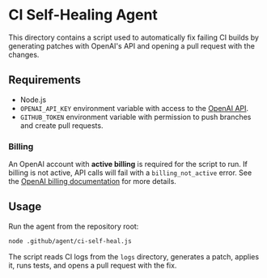 # CI Self-Healing Agent

This directory contains a script used to automatically fix failing CI builds by generating patches with OpenAI's API and opening a pull request with the changes.

## Requirements
- Node.js
- `OPENAI_API_KEY` environment variable with access to the [OpenAI API](https://platform.openai.com/docs/api-reference/introduction).
- `GITHUB_TOKEN` environment variable with permission to push branches and create pull requests.

### Billing
An OpenAI account with **active billing** is required for the script to run. If billing is not active, API calls will fail with a `billing_not_active` error. See the [OpenAI billing documentation](https://platform.openai.com/docs/guides/billing) for more details.

## Usage
Run the agent from the repository root:

```bash
node .github/agent/ci-self-heal.js
```

The script reads CI logs from the `logs` directory, generates a patch, applies it, runs tests, and opens a pull request with the fix.
